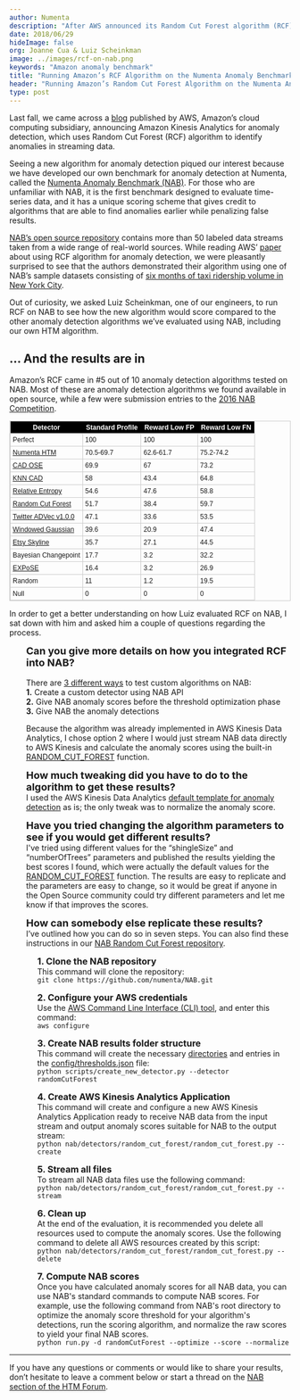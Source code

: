 ```yaml
---
author: Numenta
description: "After AWS announced its Random Cut Forest algorithm (RCF) for anomaly detection, we were curious to see how it would score on the Numenta Anomaly Benchmark (NAB), a benchmark we designed to test anomaly detection algorithms. We share the results in this blog and ask one of our engineers to walk us through the process."
date: 2018/06/29
hideImage: false
org: Joanne Cua & Luiz Scheinkman
image: ../images/rcf-on-nab.png
keywords: "Amazon anomaly benchmark"
title: "Running Amazon’s RCF Algorithm on the Numenta Anomaly Benchmark"
header: "Running Amazon’s Random Cut Forest Algorithm on the Numenta Anomaly Benchmark"
type: post
---
```


Last fall, we came across a [blog](https://aws.amazon.com/about-aws/whats-new/2017/11/now-get-explanations-for-anomaly-scores-with-amazon-kinesis-analytics-anomaly-detection/?sc_channel=em&sc_campaign=Launch_RN20171107&sc_publisher=aws&sc_medium=em_&sc_content=launch_la_nontier1&sc_country=&sc_geo=&sc_category=mult&sc_outcome=launch&mkt_tok=eyJpIjoiWVdReFl6SmxOemhrWlRRMyIsInQiOiJpNnlqXC9sZWRUZEVld0ZSVDEwd2NLTW5sb2JmMlp6S0JKdVVyZkZQbElZM09SZnpDQjhUdmN1dkR5dFM3bU5aWkVrZ3FPRHpMUjZmYm5jSkg1WUhUUmZLbXg3bUpOOVhUQzdIaTU0QjBuV3hucnV5ZDEzZld5cXhnZjE2NFdRUkMifQ%3D%3D) published by AWS, Amazon’s cloud computing subsidiary, announcing Amazon Kinesis Analytics for anomaly detection, which uses Random Cut Forest (RCF) algorithm to identify anomalies in streaming data.

Seeing a new algorithm for anomaly detection piqued our interest because we have developed our own benchmark for anomaly detection at Numenta, called the [Numenta Anomaly Benchmark (NAB)](/applications/numenta-anomaly-benchmark/). For those who are unfamiliar with NAB, it is the first benchmark designed to evaluate time-series data, and it has a unique scoring scheme that gives credit to algorithms that are able to find anomalies earlier while penalizing false results.

[NAB’s open source repository](https://github.com/numenta/NAB) contains more than 50 labeled data streams taken from a wide range of real-world sources. While reading AWS’ [paper](http://proceedings.mlr.press/v48/guha16.pdf) about using RCF algorithm for anomaly detection, we were pleasantly surprised to see that the authors demonstrated their algorithm using one of NAB’s sample datasets consisting of [six months of taxi ridership volume in New York City](https://github.com/numenta/NAB/blob/master/data/realKnownCause/nyc_taxi.csv).

Out of curiosity, we asked Luiz Scheinkman, one of our engineers, to run RCF on NAB to see how the new algorithm would score compared to the other anomaly detection algorithms we’ve evaluated using NAB, including our own HTM algorithm.

## ... And the results are in

Amazon’s RCF came in #5 out of 10 anomaly detection algorithms tested on NAB. Most of these are anomaly detection algorithms we found available in open source, while a few were submission entries to the [2016 NAB Competition](/company/newsletter/2016/02/10/numenta-anomaly-benchmark-competition/).

<style type="text/css">
	table.tableizer-table {
		font-size: 12px;
		border: 1px solid #CCC;
		font-family: Arial, Helvetica, sans-serif;
	}
	.tableizer-table td {
		padding: 4px;
		margin: 3px;
		border: 1px solid #CCC;
	}
	.tableizer-table th {
		background-color: #000000;
		color: fff;
		font-weight: bold;
	}
</style>
<table class="tableizer-table">
<thead><tr class="tableizer-firstrow"><th>Detector</th><th>Standard Profile</th><th>Reward Low FP</th><th>Reward Low FN</th></tr></thead><tbody>
 <tr><td>Perfect</td><td>100</td><td>100</td><td>100</td></tr>
 <tr><td><a href="https://github.com/numenta/nupic">Numenta HTM</a></td><td>70.5-69.7</td><td>62.6-61.7</td><td>75.2-74.2</td></tr>
 <tr><td><a href="https://github.com/smirmik/CAD">CAD OSE</a></td><td>69.9</td><td>67</td><td>73.2</td></tr>
 <tr><td><a href="https://github.com/numenta/NAB/tree/master/nab/detectors/knncad">KNN CAD</a></td><td>58</td><td>43.4</td><td>64.8</td></tr>
 <tr><td><a href="http://www.hpl.hp.com/techreports/2011/HPL-2011-8.pdf">Relative Entropy</a></td><td>54.6</td><td>47.6</td><td>58.8</td></tr>
 <tr><td><a href="http://proceedings.mlr.press/v48/guha16.pdf">Random Cut Forest</a></td><td>51.7</td><td>38.4</td><td>59.7</td></tr>
 <tr><td><a href="https://github.com/twitter/AnomalyDetection">Twitter ADVec v1.0.0</a></td><td>47.1</td><td>33.6</td><td>53.5</td></tr>
 <tr><td><a href="https://github.com/numenta/NAB/blob/master/nab/detectors/gaussian/windowedGaussian_detector.py">Windowed Gaussian</a></td><td>39.6</td><td>20.9</td><td>47.4</td></tr>
 <tr><td><a href="https://github.com/etsy/skyline">Etsy Skyline</a></td><td>35.7</td><td>27.1</td><td>44.5</td></tr>
 <tr><td>Bayesian Changepoint</td><td>17.7</td><td>3.2</td><td>32.2</td></tr>
 <tr><td><a href="https://arxiv.org/abs/1601.06602v3">EXPoSE</a></td><td>16.4</td><td>3.2</td><td>26.9</td></tr>
 <tr><td>Random</td><td>11</td><td>1.2</td><td>19.5</td></tr>
 <tr><td>Null</td><td>0</td><td>0</td><td>0</td></tr>
</tbody></table>

In order to get a better understanding on how Luiz evaluated RCF on NAB, I sat down with him and asked him a couple of questions regarding the process.

<p style="margin-left: 30px"><font size="4"><b>Can you give more details on how you integrated RCF into NAB?</b></font> <br><br>
There are <a href="https://github.com/numenta/NAB/wiki/NAB-Entry-Points">3 different ways</a> to test custom algorithms on NAB: <br>
<b>1.</b> Create a custom detector using NAB API <br>
<b>2.</b> Give NAB anomaly scores before the threshold optimization phase<br>
<b>3.</b> Give NAB the anomaly detections<br></p>

<p style="margin-left: 30px">Because the algorithm was already implemented in AWS Kinesis Data Analytics, I chose option 2 where I would just stream NAB data directly to AWS Kinesis and calculate the anomaly scores using the built-in <a href="https://docs.aws.amazon.com/kinesisanalytics/latest/sqlref/sqlrf-random-cut-forest.html">RANDOM_CUT_FOREST</a> function. </p>

<p style="margin-left: 30px"><font size="4"><b>How much tweaking did you have to do to the algorithm to get these results?</b></font> <br>
I used the AWS Kinesis Data Analytics <a href="https://docs.aws.amazon.com/kinesisanalytics/latest/dev/app-anom-score-create-app.html">default template for anomaly detection</a> as is; the only tweak was to normalize the anomaly score.</p>

<p style="margin-left: 30px"><font size="4"><b>Have you tried changing the algorithm parameters to see if you would get different results?</b></font> <br>
I've tried using different values for the “shingleSize” and “numberOfTrees” parameters and published the results yielding the best scores I found, which were actually the default values for the <a href="https://docs.aws.amazon.com/kinesisanalytics/latest/sqlref/sqlrf-random-cut-forest.html">RANDOM_CUT_FOREST</a> function. The results are easy to replicate and the parameters are easy to change, so it would be great if anyone in the Open Source community could try different parameters and let me know if that improves the scores. </p>

<p style="margin-left: 30px"><font size="4"><b>How can somebody else replicate these results?</b></font> <br>
I’ve outlined how you can do so in seven steps. You can also find these instructions in our <a href="https://github.com/numenta/NAB/tree/master/nab/detectors/random_cut_forest">NAB Random Cut Forest repository</a>. </p>

<p style="margin-left: 50px"><font size="3"><b>1. Clone the NAB repository</b></font> <br>This command will clone the repository:<br>
<code>git clone https://github.com/numenta/NAB.git</code>
</p>

<p style="margin-left: 50px"><font size="3"><b>2. Configure your AWS credentials</b></font> <br>
Use the <a href="https://aws.amazon.com/cli/">AWS Command Line Interface (CLI) tool</a>, and enter this command:<br>
<code>aws configure</code>
</p>

<p style="margin-left: 50px"><font size="3"><b>3. Create NAB results folder structure</b></font> <br>
This command will create the necessary <a href="https://github.com/numenta/NAB/blob/master/results/randomCutForest">directories</a> and entries in the <a href="https://github.com/numenta/NAB/blob/master/config/thresholds.json">config/thresholds.json</a> file:<br>
<code>python scripts/create_new_detector.py --detector randomCutForest</code>
</p>

<p style="margin-left: 50px"><font size="3"><b>4. Create AWS Kinesis Analytics Application</b></font> <br>
This command will create and configure a new AWS Kinesis Analytics Application ready to receive NAB data from the input stream and output anomaly scores suitable for NAB to the output stream:<br>
<code>python nab/detectors/random_cut_forest/random_cut_forest.py --create</code>
</p>

<p style="margin-left: 50px"><font size="3"><b>5. Stream all files</b></font> <br>
To stream all NAB data files use the following command: <br>
<code>python nab/detectors/random_cut_forest/random_cut_forest.py --stream</code>
</p>

<p style="margin-left: 50px"><font size="3"><b>6. Clean up</b></font> <br>
At the end of the evaluation, it is recommended you delete all resources used to compute the anomaly scores. Use the following command to delete all AWS resources created by this script: <br>
<code>python nab/detectors/random_cut_forest/random_cut_forest.py --delete</code>
</p>

<p style="margin-left: 50px"><font size="3"><b>7. Compute NAB scores</b></font> <br>
Once you have calculated anomaly scores for all NAB data, you can use NAB's standard commands to compute NAB scores. For example, use the following command from NAB's root directory to optimize the anomaly score threshold for your algorithm's detections, run the scoring algorithm, and normalize the raw scores to yield your final NAB scores. <br>
<code>python run.py -d randomCutForest --optimize --score --normalize</code>
</p>

<hr>

If you have any questions or comments or would like to share your results, don’t hesitate to leave a comment below or start a thread on the [NAB section of the HTM Forum](https://discourse.numenta.org/c/nupic/nab).
